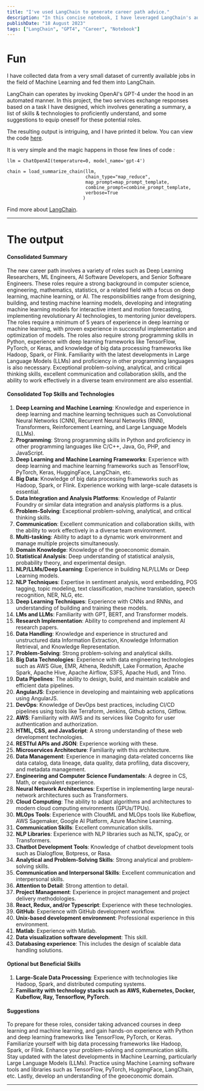 ```yaml
---
title: "I've used LangChain to generate career path advice."
description: "In this concise notebook, I have leveraged LangChain's automation to generate career path suggestions."
publishDate: "18 August 2023"
tags: ["LangChain", "GPT4", "Career", "Notebook"]
---
```


# Fun

I have collected data from a very small dataset of currently available jobs in the field of Machine Learning and fed them into LangChain.

LangChain can operates by invoking OpenAI's GPT-4 under the hood in an automated manner. In this project, the two services exchange responses based on a task I have designed, which involves generating a summary, a list of skills & technologies to proficiently understand, and some suggestions to equip oneself for these potential roles.

The resulting output is intriguing, and I have printed it below. You can view the code [here](https://github.com/Memoyr/data_lab/blob/main/notebooks/langchain-career-path.ipynb).

It is very simple and the magic happens in those few lines of code :

```
llm = ChatOpenAI(temperature=0, model_name='gpt-4')

chain = load_summarize_chain(llm,
                             chain_type="map_reduce",
                             map_prompt=map_prompt_template,
                             combine_prompt=combine_prompt_template,
                             verbose=True
                            )

```

Find more about [LangChain](https://python.langchain.com/docs/get_started/introduction.html).

---

# The output

#### Consolidated Summary

The new career path involves a variety of roles such as Deep Learning Researchers, ML Engineers, AI Software Developers, and Senior Software Engineers. These roles require a strong background in computer science, engineering, mathematics, statistics, or a related field with a focus on deep learning, machine learning, or AI. The responsibilities range from designing, building, and testing machine learning models, developing and integrating machine learning models for interactive intent and motion forecasting, implementing revolutionary AI technologies, to mentoring junior developers. The roles require a minimum of 5 years of experience in deep learning or machine learning, with proven experience in successful implementation and optimization of models. The roles also require strong programming skills in Python, experience with deep learning frameworks like TensorFlow, PyTorch, or Keras, and knowledge of big data processing frameworks like Hadoop, Spark, or Flink. Familiarity with the latest developments in Large Language Models (LLMs) and proficiency in other programming languages is also necessary. Exceptional problem-solving, analytical, and critical thinking skills, excellent communication and collaboration skills, and the ability to work effectively in a diverse team environment are also essential.

#### Consolidated Top Skills and Technologies

1. **Deep Learning and Machine Learning**: Knowledge and experience in deep learning and machine learning techniques such as Convolutional Neural Networks (CNN), Recurrent Neural Networks (RNN), Transformers, Reinforcement Learning, and Large Language Models (LLMs).
2. **Programming**: Strong programming skills in Python and proficiency in other programming languages like C/C++, Java, Go, PHP, and JavaScript.
3. **Deep Learning and Machine Learning Frameworks**: Experience with deep learning and machine learning frameworks such as TensorFlow, PyTorch, Keras, HuggingFace, LangChain, etc.
4. **Big Data**: Knowledge of big data processing frameworks such as Hadoop, Spark, or Flink. Experience working with large-scale datasets is essential.
5. **Data Integration and Analysis Platforms**: Knowledge of Palantir Foundry or similar data integration and analysis platforms is a plus.
6. **Problem-Solving**: Exceptional problem-solving, analytical, and critical thinking skills.
7. **Communication**: Excellent communication and collaboration skills, with the ability to work effectively in a diverse team environment.
8. **Multi-tasking**: Ability to adapt to a dynamic work environment and manage multiple projects simultaneously.
9. **Domain Knowledge**: Knowledge of the geoeconomic domain.
10. **Statistical Analysis**: Deep understanding of statistical analysis, probability theory, and experimental design.
11. **NLP/LLMs/Deep Learning**: Experience in building NLP/LLMs or Deep Learning models.
12. **NLP Techniques**: Expertise in sentiment analysis, word embedding, POS tagging, topic modeling, text classification, machine translation, speech recognition, NER, NLG, etc.
13. **Deep Learning Techniques**: Experience with CNNs and RNNs, and understanding of building and training these models.
14. **LMs and LLMs**: Familiarity with GPT, BERT, and Transformer models.
15. **Research Implementation**: Ability to comprehend and implement AI research papers.
16. **Data Handling**: Knowledge and experience in structured and unstructured data Information Extraction, Knowledge Information Retrieval, and Knowledge Representation.
17. **Problem-Solving**: Strong problem-solving and analytical skills.
18. **Big Data Technologies**: Experience with data engineering technologies such as AWS Glue, EMR, Athena, Redshift, Lake Formation, Apache Spark, Apache Hive, Apache Airflow, S3FS, Apache Hudi, and Trino.
19. **Data Pipelines**: The ability to design, build, and maintain scalable and efficient data pipelines.
20. **AngularJS**: Experience in developing and maintaining web applications using AngularJS.
21. **DevOps**: Knowledge of DevOps best practices, including CI/CD pipelines using tools like Terraform, Jenkins, Github actions, Gitflow.
22. **AWS**: Familiarity with AWS and its services like Cognito for user authentication and authorization.
23. **HTML, CSS, and JavaScript**: A strong understanding of these web development technologies.
24. **RESTful APIs and JSON**: Experience working with these.
25. **Microservices Architecture**: Familiarity with this architecture.
26. **Data Management**: Experience in managing data-related concerns like data catalog, data lineage, data quality, data profiling, data discovery, and metadata management.
27. **Engineering and Computer Science Fundamentals**: A degree in CS, Math, or equivalent experience.
28. **Neural Network Architectures**: Expertise in implementing large neural-network architectures such as Transformers.
29. **Cloud Computing**: The ability to adapt algorithms and architectures to modern cloud computing environments (GPUs/TPUs).
30. **MLOps Tools**: Experience with CloudML and MLOps tools like Kubeflow, AWS Sagemaker, Google AI Platform, Azure Machine Learning.
31. **Communication Skills**: Excellent communication skills.
32. **NLP Libraries**: Experience with NLP libraries such as NLTK, spaCy, or Transformers.
33. **Chatbot Development Tools**: Knowledge of chatbot development tools such as Dialogflow, Botpress, or Rasa.
34. **Analytical and Problem-Solving Skills**: Strong analytical and problem-solving skills.
35. **Communication and Interpersonal Skills**: Excellent communication and interpersonal skills.
36. **Attention to Detail**: Strong attention to detail.
37. **Project Management**: Experience in project management and project delivery methodologies.
38. **React, Redux, and/or Typescript**: Experience with these technologies.
39. **GitHub**: Experience with GitHub development workflow.
40. **Unix-based development environment**: Professional experience in this environment.
41. **Matlab**: Experience with Matlab.
42. **Data visualization software development**: This skill.
43. **Databasing experience**: This includes the design of scalable data handling solutions.

#### Optional but Beneficial Skills

1. **Large-Scale Data Processing**: Experience with technologies like Hadoop, Spark, and distributed computing systems.
2. **Familiarity with technology stacks such as AWS, Kubernetes, Docker, Kubeflow, Ray, Tensorflow, PyTorch**.

#### Suggestions

To prepare for these roles, consider taking advanced courses in deep learning and machine learning, and gain hands-on experience with Python and deep learning frameworks like TensorFlow, PyTorch, or Keras. Familiarize yourself with big data processing frameworks like Hadoop, Spark, or Flink. Enhance your problem-solving and communication skills. Stay updated with the latest developments in Machine Learning, particularly Large Language Models (LLMs). Practice using Machine Learning software tools and libraries such as TensorFlow, PyTorch, HuggingFace, LangChain, etc. Lastly, develop an understanding of the geoeconomic domain.

---
